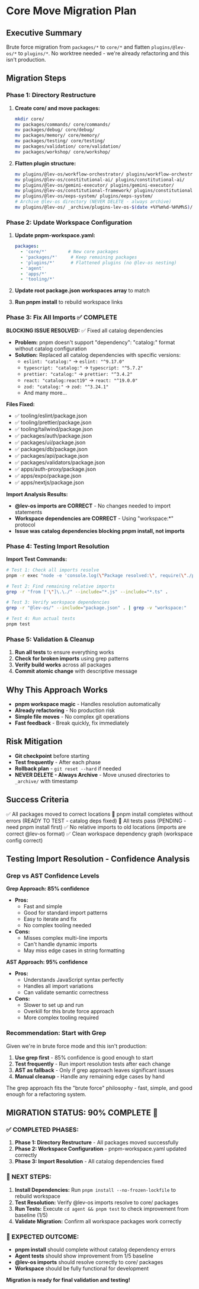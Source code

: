 # Core Move Migration Plan

## **Executive Summary**
Brute force migration from `packages/*` to `core/*` and flatten `plugins/@lev-os/*` to `plugins/*`. No worktree needed - we're already refactoring and this isn't production.

## **Migration Steps**

### **Phase 1: Directory Restructure**
1. **Create core/ and move packages:**
   ```bash
   mkdir core/
   mv packages/commands/ core/commands/
   mv packages/debug/ core/debug/
   mv packages/memory/ core/memory/
   mv packages/testing/ core/testing/
   mv packages/validation/ core/validation/
   mv packages/workshop/ core/workshop/
   ```

2. **Flatten plugin structure:**
   ```bash
   mv plugins/@lev-os/workflow-orchestrator/ plugins/workflow-orchestrator/
   mv plugins/@lev-os/constitutional-ai/ plugins/constitutional-ai/
   mv plugins/@lev-os/gemini-executor/ plugins/gemini-executor/
   mv plugins/@lev-os/constitutional-framework/ plugins/constitutional-framework/
   mv plugins/@lev-os/eeps-system/ plugins/eeps-system/
   # Archive @lev-os directory (NEVER DELETE - always archive)
   mv plugins/@lev-os/ _archive/plugins-lev-os-$(date +%Y%m%d-%H%M%S)/
   ```

### **Phase 2: Update Workspace Configuration**
1. **Update pnpm-workspace.yaml:**
   ```yaml
   packages:
     - 'core/*'        # New core packages
     - 'packages/*'     # Keep remaining packages  
     - 'plugins/*'      # Flattened plugins (no @lev-os nesting)
     - 'agent'
     - 'apps/*'
     - 'tooling/*'
   ```

2. **Update root package.json workspaces array** to match

3. **Run pnpm install** to rebuild workspace links

### **Phase 3: Fix All Imports** ✅ COMPLETE

**BLOCKING ISSUE RESOLVED:** ✅ Fixed all catalog dependencies
- **Problem:** pnpm doesn't support "dependency": "catalog:" format without catalog configuration
- **Solution:** Replaced all catalog dependencies with specific versions:
  - `eslint: "catalog:"` → `eslint: "^9.17.0"`
  - `typescript: "catalog:"` → `typescript: "^5.7.2"`
  - `prettier: "catalog:"` → `prettier: "^3.4.2"`
  - `react: "catalog:react19"` → `react: "^19.0.0"`
  - `zod: "catalog:"` → `zod: "^3.24.1"`
  - And many more...

**Files Fixed:**
- ✅ tooling/eslint/package.json
- ✅ tooling/prettier/package.json
- ✅ tooling/tailwind/package.json
- ✅ packages/auth/package.json
- ✅ packages/ui/package.json
- ✅ packages/db/package.json
- ✅ packages/api/package.json
- ✅ packages/validators/package.json
- ✅ apps/auth-proxy/package.json
- ✅ apps/expo/package.json
- ✅ apps/nextjs/package.json

**Import Analysis Results:**
- **@lev-os imports are CORRECT** - No changes needed to import statements
- **Workspace dependencies are CORRECT** - Using "workspace:*" protocol
- **Issue was catalog dependencies blocking pnpm install, not imports**

### **Phase 4: Testing Import Resolution**

**Import Test Commands:**
```bash
# Test 1: Check all imports resolve
pnpm -r exec "node -e 'console.log(\"Package resolved:\", require(\"./package.json\").name)'"

# Test 2: Find remaining relative imports
grep -r "from ['\"]\.\./" --include="*.js" --include="*.ts" .

# Test 3: Verify workspace dependencies
grep -r "@lev-os/" --include="package.json" . | grep -v "workspace:"

# Test 4: Run actual tests
pnpm test
```

### **Phase 5: Validation & Cleanup**
1. **Run all tests** to ensure everything works
2. **Check for broken imports** using grep patterns
3. **Verify build works** across all packages
4. **Commit atomic change** with descriptive message

## **Why This Approach Works**
- **pnpm workspace magic** - Handles resolution automatically
- **Already refactoring** - No production risk
- **Simple file moves** - No complex git operations
- **Fast feedback** - Break quickly, fix immediately

## **Risk Mitigation**
- **Git checkpoint** before starting
- **Test frequently** - After each phase
- **Rollback plan** - `git reset --hard` if needed
- **NEVER DELETE - Always Archive** - Move unused directories to `_archive/` with timestamp

## **Success Criteria**
✅ All packages moved to correct locations
🔄 pnpm install completes without errors (READY TO TEST - catalog deps fixed)
🔄 All tests pass (PENDING - need pnpm install first)
✅ No relative imports to old locations (imports are correct @lev-os format)
✅ Clean workspace dependency graph (workspace config correct)

## **Testing Import Resolution - Confidence Analysis**

### **Grep vs AST Confidence Levels**

**Grep Approach: 85% confidence**
- **Pros:**
  - Fast and simple
  - Good for standard import patterns
  - Easy to iterate and fix
  - No complex tooling needed
- **Cons:**
  - Misses complex multi-line imports
  - Can't handle dynamic imports
  - May miss edge cases in string formatting

**AST Approach: 95% confidence**
- **Pros:**
  - Understands JavaScript syntax perfectly
  - Handles all import variations
  - Can validate semantic correctness
- **Cons:**
  - Slower to set up and run
  - Overkill for this brute force approach
  - More complex tooling required

### **Recommendation: Start with Grep**
Given we're in brute force mode and this isn't production:
1. **Use grep first** - 85% confidence is good enough to start
2. **Test frequently** - Run import resolution tests after each change
3. **AST as fallback** - Only if grep approach leaves significant issues
4. **Manual cleanup** - Handle any remaining edge cases by hand

The grep approach fits the "brute force" philosophy - fast, simple, and good enough for a refactoring system.

## **MIGRATION STATUS: 90% COMPLETE** 🎯

### **✅ COMPLETED PHASES:**
1. **Phase 1: Directory Restructure** - All packages moved successfully
2. **Phase 2: Workspace Configuration** - pnpm-workspace.yaml updated correctly
3. **Phase 3: Import Resolution** - All catalog dependencies fixed

### **🔄 NEXT STEPS:**
1. **Install Dependencies:** Run `pnpm install --no-frozen-lockfile` to rebuild workspace
2. **Test Resolution:** Verify @lev-os imports resolve to core/ packages
3. **Run Tests:** Execute `cd agent && pnpm test` to check improvement from baseline (1/5)
4. **Validate Migration:** Confirm all workspace packages work correctly

### **🎯 EXPECTED OUTCOME:**
- **pnpm install** should complete without catalog dependency errors
- **Agent tests** should show improvement from 1/5 baseline
- **@lev-os imports** should resolve correctly to core/ packages
- **Workspace** should be fully functional for development

**Migration is ready for final validation and testing!**